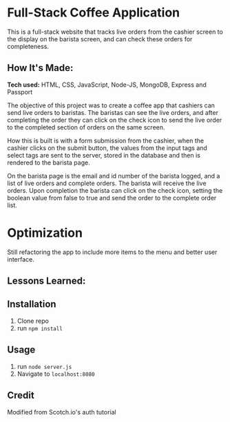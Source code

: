 # Full-Stack Coffee Application

This is a full-stack website that tracks live orders from the cashier screen to the display on the barista screen, and can check these orders for completeness.

## How It's Made:

**Tech used:** HTML, CSS, JavaScript, Node-JS, MongoDB, Express and Passport

The objective of this project was to create a coffee app that cashiers can send live orders to baristas. The baristas can see the live orders, and after completing the order they can click on the check icon to send the live order to the completed section of orders on the same screen.

How this is built is with a form submission from the cashier, when the cashier clicks on the submit button, the values from the input tags and select tags are sent to the server, stored in the database and then is rendered to the barista page.

On the barista page is the email and id number of the barista logged, and a list of live orders and complete orders. The barista will receive the live orders. Upon completion the barista can click on the check icon, setting the boolean value from false to true and send the order to the complete order list.

# Optimization

Still refactoring the app to include more items to the menu and better user interface.

## Lessons Learned:



## Installation

1. Clone repo
2. run `npm install`

## Usage

1. run `node server.js`
2. Navigate to `localhost:8080`

## Credit

Modified from Scotch.io's auth tutorial
